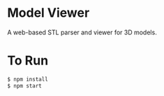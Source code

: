 # Model Viewer

A web-based STL parser and viewer for 3D models. 

# To Run
```sh
$ npm install
$ npm start
```